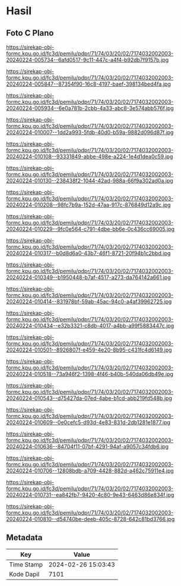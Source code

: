 # Hasil

## Foto C Plano

https://sirekap-obj-formc.kpu.go.id/fc3d/pemilu/pdpr/71/74/03/20/02/7174032002003-20240224-005734--6afd0517-9c11-447c-a4f4-b92db7f9157b.jpg

https://sirekap-obj-formc.kpu.go.id/fc3d/pemilu/pdpr/71/74/03/20/02/7174032002003-20240224-005847--87354f90-16c8-4197-baef-398134bed4fa.jpg

https://sirekap-obj-formc.kpu.go.id/fc3d/pemilu/pdpr/71/74/03/20/02/7174032002003-20240224-005934--6e0a781b-2cbb-4a33-abc8-3e574abb576f.jpg

https://sirekap-obj-formc.kpu.go.id/fc3d/pemilu/pdpr/71/74/03/20/02/7174032002003-20240224-010007--1dd2a993-5fdb-40d0-b59a-9882d096d87f.jpg

https://sirekap-obj-formc.kpu.go.id/fc3d/pemilu/pdpr/71/74/03/20/02/7174032002003-20240224-010108--93331849-abbe-498e-a224-1e4d1dea0c59.jpg

https://sirekap-obj-formc.kpu.go.id/fc3d/pemilu/pdpr/71/74/03/20/02/7174032002003-20240224-010130--238438f2-1044-42ad-988a-66f9a302ad0a.jpg

https://sirekap-obj-formc.kpu.go.id/fc3d/pemilu/pdpr/71/74/03/20/02/7174032002003-20240224-010208--98fc7b9a-152d-47aa-917c-876849d12a9c.jpg

https://sirekap-obj-formc.kpu.go.id/fc3d/pemilu/pdpr/71/74/03/20/02/7174032002003-20240224-010229--9fc0e564-c791-4dbe-bb6e-0c436cc69005.jpg

https://sirekap-obj-formc.kpu.go.id/fc3d/pemilu/pdpr/71/74/03/20/02/7174032002003-20240224-010317--b0d8d6a0-43b7-46f1-8721-20f94b1c2bbd.jpg

https://sirekap-obj-formc.kpu.go.id/fc3d/pemilu/pdpr/71/74/03/20/02/7174032002003-20240224-010349--b1950448-b7af-4517-a273-da764142a661.jpg

https://sirekap-obj-formc.kpu.go.id/fc3d/pemilu/pdpr/71/74/03/20/02/7174032002003-20240224-010414--831978bf-59ab-45ac-94c0-a4af39962725.jpg

https://sirekap-obj-formc.kpu.go.id/fc3d/pemilu/pdpr/71/74/03/20/02/7174032002003-20240224-010434--e32b3321-c8db-4017-a4bb-a99f5883447c.jpg

https://sirekap-obj-formc.kpu.go.id/fc3d/pemilu/pdpr/71/74/03/20/02/7174032002003-20240224-010501--8926807f-e459-4e20-8b95-c431fc4d6149.jpg

https://sirekap-obj-formc.kpu.go.id/fc3d/pemilu/pdpr/71/74/03/20/02/7174032002003-20240224-010518--73a946f2-1398-4f46-b40b-540da06db49e.jpg

https://sirekap-obj-formc.kpu.go.id/fc3d/pemilu/pdpr/71/74/03/20/02/7174032002003-20240224-010543--d75427da-07ed-4abe-b1cd-abb219fd548b.jpg

https://sirekap-obj-formc.kpu.go.id/fc3d/pemilu/pdpr/71/74/03/20/02/7174032002003-20240224-010609--0e0cefc5-d93d-4e83-831d-2db1281e1877.jpg

https://sirekap-obj-formc.kpu.go.id/fc3d/pemilu/pdpr/71/74/03/20/02/7174032002003-20240224-010636--84704f11-07bf-4291-94af-a9057c34fdb6.jpg

https://sirekap-obj-formc.kpu.go.id/fc3d/pemilu/pdpr/71/74/03/20/02/7174032002003-20240224-010706--12808bdb-a709-4428-882d-a462c75911e4.jpg

https://sirekap-obj-formc.kpu.go.id/fc3d/pemilu/pdpr/71/74/03/20/02/7174032002003-20240224-010731--ea842fb7-9420-4c80-9e43-6463d86e834f.jpg

https://sirekap-obj-formc.kpu.go.id/fc3d/pemilu/pdpr/71/74/03/20/02/7174032002003-20240224-010810--d54740be-deeb-405c-8728-642c81bd3766.jpg


## Metadata

| Key        | Value               |
| ---------- | ------------------- |
| Time Stamp | 2024-02-26 15:03:43 |
| Kode Dapil | 7101                |



